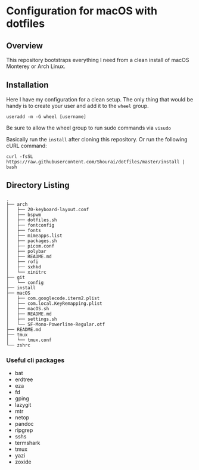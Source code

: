 # Configuration for macOS with dotfiles

## Overview

This repository bootstraps everything I need from a clean install of macOS Monterey or Arch Linux.

## Installation

Here I have my configuration for a clean setup.
The only thing that would be handy is to create your user and add it to the `wheel` group.

```
useradd -m -G wheel [username]
```

Be sure to allow the wheel group to run sudo commands via `visudo`

Basically run the `install` after cloning this repository.
Or run the following cURL command:

```
curl -fsSL https://raw.githubusercontent.com/Shourai/dotfiles/master/install | bash
```

## Directory Listing

```
.
├── arch
│   ├── 20-keyboard-layout.conf
│   ├── bspwm
│   ├── dotfiles.sh
│   ├── fontconfig
│   ├── fonts
│   ├── mimeapps.list
│   ├── packages.sh
│   ├── picom.conf
│   ├── polybar
│   ├── README.md
│   ├── rofi
│   ├── sxhkd
│   └── xinitrc
├── git
│   └── config
├── install
├── macOS
│   ├── com.googlecode.iterm2.plist
│   ├── com.local.KeyRemapping.plist
│   ├── macOS.sh
│   ├── README.md
│   ├── settings.sh
│   └── SF-Mono-Powerline-Regular.otf
├── README.md
├── tmux
│   └── tmux.conf
└── zshrc
```

### Useful cli packages

- bat
- erdtree
- eza
- fd
- gping
- lazygit
- mtr
- netop
- pandoc
- ripgrep
- sshs
- termshark
- tmux
- yazi
- zoxide
